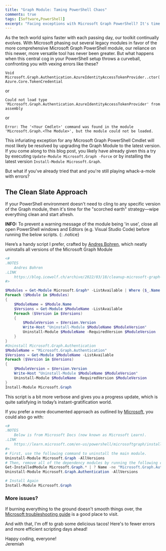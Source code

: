 ```yaml
---
title: "Graph Module: Taming PowerShell Chaos"
comments: true
tags: [Software,PowerShell]
excerpt: "Facing exceptions with Microsoft Graph PowerShell? It's time for a scorched earth approach."
---
```

As the tech world spins faster with each passing day, our toolkit continually evolves. 
With Microsoft phasing out several legacy modules in favor of the more comprehensive Microsoft Graph PowerShell module, our reliance on this newer, more versatile tool has never been greater. 
But what happens when this central cog in your PowerShell setup throws a curveball, confronting you with vexing errors like these?

```Void Microsoft.Graph.Authentication.AzureIdentityAccessTokenProvider..ctor(Azure.Core.TokenCredential```  

or  

```Could not load type 'Microsoft.Graph.Authentication.AzureIdentityAccessTokenProvider' from assembly```  

or  

```Error: The '<Your Cmdlet>' command was found in the module 'Microsoft.Graph.<The Module>', but the module could not be loaded.```  

This infuriating exception for any Microsoft Graph PowerShell Cmdlet will most likely be resolved by upgrading the Graph Module 
to the latest version. 
If you come along to this blog post, you likely have already given this a try by 
executing `Update-Module Microsoft.Graph -Force` or by installing the latest version `Install-Module Microsoft.Graph`. 

But what if you've already tried that and you're still playing whack-a-mole with errors?

## The Clean Slate Approach  
If your PowerShell environment doesn't need to cling to any specific version of the Graph module, then it's time for the "scorched earth" strategy—wipe everything clean and start afresh.  

**INFO:** To prevent a warning message of the module being 'in use', close all open PowerShell windows and Editors (e.g. Visual Studio Code) before running the below scripts.
{: .notice}

Here’s a handy script I prefer, crafted by [Andres Bohren](https://blog.icewolf.ch/about/aboutme/), which neatly uninstalls all versions of the Microsoft Graph Module

```powershell  
<#
.NOTES 
    Andres Bohren
.LINK 
    https://blog.icewolf.ch/archive/2022/03/18/cleanup-microsoft-graph-powershell-modules/
#>

$Modules = Get-Module Microsoft.Graph* -ListAvailable | Where {$_.Name -ne "Microsoft.Graph.Authentication"} | Select-Object Name -Unique
Foreach ($Module in $Modules)
{
    $ModuleName = $Module.Name
    $Versions = Get-Module $ModuleName -ListAvailable
    Foreach ($Version in $Versions)
    {
        $ModuleVersion = $Version.Version
        Write-Host "Uninstall-Module $ModuleName $ModuleVersion"
        Uninstall-Module $ModuleName -RequiredVersion $ModuleVersion
    }
}
#Uninstall Microsoft.Graph.Authentication
$ModuleName = "Microsoft.Graph.Authentication"
$Versions = Get-Module $ModuleName -ListAvailable
Foreach ($Version in $Versions)
{
    $ModuleVersion = $Version.Version
    Write-Host "Uninstall-Module $ModuleName $ModuleVersion"
    Uninstall-Module $ModuleName -RequiredVersion $ModuleVersion
}
Install-Module Microsoft.Graph
```
This script is a bit more verbose and gives you a progress update, which is quite satisfying in today’s instant-gratification world.

If you prefer a more documented approach as outlined by [Microsoft](https://learn.microsoft.com/en-us/powershell/microsoftgraph/installation?view=graph-powershell-1.0#uninstalling-the-sdk), you could also go with:  

```powershell
<#
.NOTES 
    Below is from Microsoft Docs (now known as Microsoft Learn).
.LINK
    https://learn.microsoft.com/en-us/powershell/microsoftgraph/installation?view=graph-powershell-1.0
#>
# First, use the following command to uninstall the main module.
Uninstall-Module Microsoft.Graph -AllVersions
# Then, remove all of the dependency modules by running the following commands.
Get-InstalledModule Microsoft.Graph.* | ? Name -ne "Microsoft.Graph.Authentication" | Uninstall-Module -AllVersions
Uninstall-Module Microsoft.Graph.Authentication -AllVersions

# Install Again 
Install-Module Microsoft.Graph
```

### More issues?   
If burning everything to the ground doesn't smooth things over, the [Microsoft troubleshooting guide](https://learn.microsoft.com/en-us/powershell/microsoftgraph/troubleshooting?view=graph-powershell-1.0) is a good place to visit.  

And with that, I'm off to grab some delicious tacos! 
Here's to fewer errors and more efficient scripting days ahead! 

Happy coding, everyone!  
Jeremiah   


